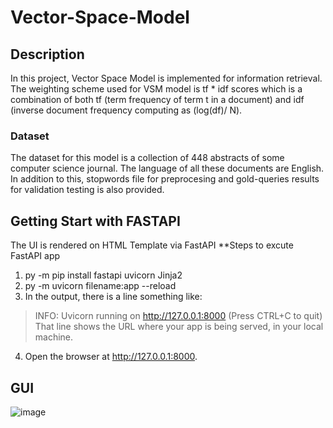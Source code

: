 # Vector-Space-Model
## Description
In this project, Vector Space Model is implemented for information retrieval. The weighting scheme used for VSM model is tf * idf scores which is a combination
of both tf (term frequency of term t in a document) and idf (inverse document frequency computing as (log(df)/ N).
### Dataset
The dataset for this model is a collection of 448 abstracts of some computer science journal. The language of all these documents are English. In addition to this, stopwords file for preprocesing and gold-queries results for validation testing is also provided.

## Getting Start with FASTAPI
The UI is rendered on HTML Template via FastAPI
**Steps to excute FastAPI app
1. py -m pip install fastapi uvicorn Jinja2
2. py -m uvicorn filename:app --reload
3. In the output, there is a line something like:
> INFO:     Uvicorn running on http://127.0.0.1:8000 (Press CTRL+C to quit)
That line shows the URL where your app is being served, in your local machine.
4. Open the browser at http://127.0.0.1:8000.

## GUI 

![image](https://user-images.githubusercontent.com/62524722/165932073-dc09f60e-918a-400b-b37b-b0d3872a4aff.png)

